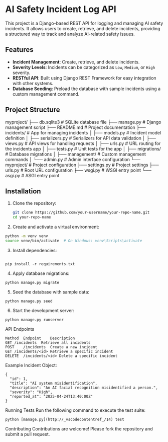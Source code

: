 # AI Safety Incident Log API

This project is a Django-based REST API for logging and managing AI safety incidents. It allows users to create, retrieve, and delete incidents, providing a structured way to track and analyze AI-related safety issues.

## Features

- **Incident Management**: Create, retrieve, and delete incidents.
- **Severity Levels**: Incidents can be categorized as `Low`, `Medium`, or `High` severity.
- **RESTful API**: Built using Django REST Framework for easy integration with other systems.
- **Database Seeding**: Preload the database with sample incidents using a custom management command.

## Project Structure
myproject/ ├── db.sqlite3 # SQLite database file ├── manage.py # Django management script ├── README.md # Project documentation ├── incidents/ # App for managing incidents │ ├── models.py # Incident model definition │ ├── serializers.py # Serializers for API data validation │ ├── views.py # API views for handling requests │ ├── urls.py # URL routing for the incidents app │ ├── tests.py # Unit tests for the app │ ├── migrations/ # Database migrations │ ├── management/ # Custom management commands │ └── admin.py # Admin interface configuration └── myproject/ # Project configuration ├── settings.py # Project settings ├── urls.py # Root URL configuration ├── wsgi.py # WSGI entry point └── asgi.py # ASGI entry point


## Installation

1. Clone the repository:
   ```sh
   git clone https://github.com/your-username/your-repo-name.git
   cd your-repo-name

2. Create and activate a virtual environment:
```sh
python -m venv venv
source venv/bin/activate  # On Windows: venv\Scripts\activate
```
3. Install dependencies:
```

pip install -r requirements.txt
```
4. Apply database migrations:
```
python manage.py migrate
```
5. Seed the database with sample data:
```
python manage.py seed
```
6. Start the development server:
```
python manage.py runserver
```
API Endpoints
```
Method	Endpoint	Description
GET	/incidents	Retrieve all incidents
POST	/incidents	Create a new incident
GET	/incidents/<id>	Retrieve a specific incident
DELETE	/incidents/<id>	Delete a specific incident
```

Example Incident Object:
```
{
  "id": 1,
  "title": "AI system misidentification",
  "description": "An AI facial recognition misidentified a person.",
  "severity": "High",
  "reported_at": "2025-04-24T13:40:00Z"
}
```
Running Tests
Run the following command to execute the test suite:
```
python [manage.py](http://_vscodecontentref_/14) test
```
Contributing
Contributions are welcome! Please fork the repository and submit a pull request.

